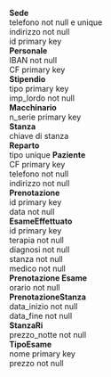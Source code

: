 **Sede**  
telefono not null e unique  
indirizzo not null  
id primary key   
**Personale**  
IBAN not null   
CF primary key  
**Stipendio**  
tipo primary key  
imp_lordo not null  
**Macchinario**  
n_serie primary key  
**Stanza**  
chiave di stanza  
**Reparto**  
tipo unique 
**Paziente**  
CF primary key  
telefono not null  
indirizzo not null  
**Prenotazione**  
id primary key  
data not null  
**EsameEffettuato**  
id primary key  
terapia not null  
diagnosi not null  
stanza not null  
medico not null  
**Prenotazione Esame**  
orario not null  
**PrenotazioneStanza**  
data_inizio not null  
data_fine not null  
**StanzaRi**  
prezzo_notte not null  
**TipoEsame**  
nome primary key  
prezzo not null  
